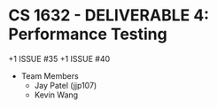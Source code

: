 # CS 1632 - DELIVERABLE 4: Performance Testing 
+1 ISSUE #35
+1 ISSUE #40
  - Team Members
    - Jay Patel (jjp107)
    - Kevin Wang 
